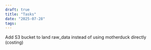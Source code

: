```yaml
---
draft: true
title: "Tasks"
date: "2025-07-28"
tags: 
---
```

Add S3 bucket to land raw_data instead of using motherduck directly (costing)